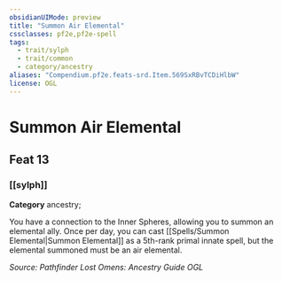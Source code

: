 ```yaml
---
obsidianUIMode: preview
title: "Summon Air Elemental"
cssclasses: pf2e,pf2e-spell
tags:
  - trait/sylph
  - trait/common
  - category/ancestry
aliases: "Compendium.pf2e.feats-srd.Item.569SxRBvTCDiHlbW"
license: OGL
---
```

# Summon Air Elemental
## Feat 13
### [[sylph]]

**Category** ancestry; 




You have a connection to the Inner Spheres, allowing you to summon an elemental ally. Once per day, you can cast [[Spells/Summon Elemental|Summon Elemental]] as a 5th-rank primal innate spell, but the elemental summoned must be an air elemental.

*Source: Pathfinder Lost Omens: Ancestry Guide*
*OGL*